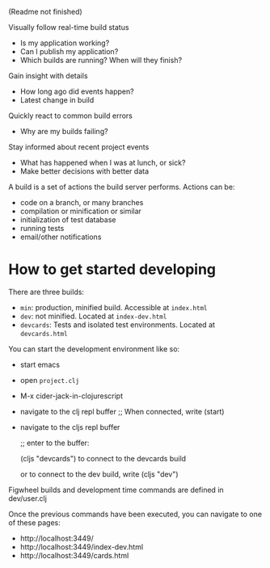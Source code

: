 (Readme not finished)

Visually follow real-time build status
- Is my application working?
- Can I publish my application?
- Which builds are running? When will they finish?

Gain insight with details
- How long ago did events happen?
- Latest change in build

Quickly react to common build errors
- Why are my builds failing?

Stay informed about recent project events
- What has happened when I was at lunch, or sick?
- Make better decisions with better data




A build is a set of actions the build server performs.
Actions can be:
- code on a branch, or many branches
- compilation or minification or similar
- initialization of test database
- running tests
- email/other notifications


How to get started developing
======

There are three builds:
- `min`: production, minified build. Accessible at `index.html`
- `dev`: not minified. Located at `index-dev.html`
- `devcards`: Tests and isolated test environments. Located at `devcards.html`

You can start the development environment like so:

- start emacs
- open `project.clj`
- M-x cider-jack-in-clojurescript
- navigate to the clj repl buffer
    ;; When connected, write
    (start)

- navigate to the cljs repl buffer

    ;; enter to the buffer:

    (cljs "devcards")
    to connect to the devcards build

    or to connect to the dev build, write
    (cljs "dev")

Figwheel builds and development time commands are defined in dev/user.clj

Once the previous commands have been executed, you can navigate to one of these
pages:
- http://localhost:3449/
- http://localhost:3449/index-dev.html
- http://localhost:3449/cards.html
